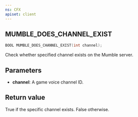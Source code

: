 ```yaml
---
ns: CFX
apiset: client
---
```

## MUMBLE_DOES_CHANNEL_EXIST

```c
BOOL MUMBLE_DOES_CHANNEL_EXIST(int channel);
```

Check whether specified channel exists on the Mumble server.

## Parameters
* **channel**: A game voice channel ID.

## Return value
True if the specific channel exists. False otherwise.
